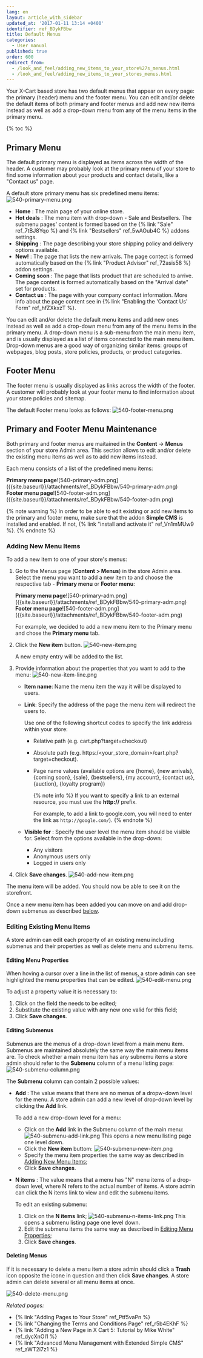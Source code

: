 ```yaml
---
lang: en
layout: article_with_sidebar
updated_at: '2017-01-11 13:14 +0400'
identifier: ref_BDykFBbw
title: Default Menus
categories:
  - User manual
published: true
order: 600
redirect_from:
  - /look_and_feel/adding_new_items_to_your_store%27s_menus.html
  - /look_and_feel/adding_new_items_to_your_stores_menus.html
---
```

Your X-Cart based store has two default menus that appear on every page: the primary (header) menu and the footer menu. You can edit and/or delete the default items of both primary and footer menus and add new new items instead as well as add a drop-down menu from any of the menu items in the primary menu.

{% toc %}

## Primary Menu

The default primary menu is displayed as items across the width of the header. A customer may probably look at the primary menu of your store to find some information about your products and contact details, like a "Contact us" page.

A default store primary menu has six predefined menu items:
![540-primary-menu.png]({{site.baseurl}}/attachments/ref_BDykFBbw/540-primary-menu.png)

* **Home** : The main page of your online store.
* **Hot deals** : The menu item with drop-down - Sale and Bestsellers. The submenu pages' content is formed based on the {% link "Sale" ref_7tBJ8Yqo %} and {% link "Bestsellers" ref_5wAOub4C %} addons settings.
* **Shipping** : The page describing your store shipping policy and delivery options available.
* **New!** : The page that lists the new arrivals. The page contect is formed automatically based on the {% link "Product Advisor" ref_72asis58 %} addon settings. 
* **Coming soon** : The page that lists product that are scheduled to arrive. The page content is formed automatically based on the "Arrival date" set for products.
* **Contact us** : The page with your company contact information. More info about the page content see in {% link "Enabling the 'Contact Us' Form" ref_hfZXkxzT %}.

You can edit and/or delete the default menu items and add new ones instead as well as add a drop-down menu from any of the menu items in the primary menu. A drop-down menu is a sub-menu from the main menu item, and is usually displayed as a list of items connected to the main menu item. Drop-down menus are a good way of organizing similar items: groups of webpages, blog posts, store policies, products, or product categories. 

## Footer Menu

The footer menu is usually displayed as links across the width of the footer. A customer will probably look at your footer menu to find information about your store policies and sitemap.

The default Footer menu looks as follows:
![540-footer-menu.png]({{site.baseurl}}/attachments/ref_BDykFBbw/540-footer-menu.png)

## Primary and Footer Menu Maintenance

Both primary and footer menus are maitained in the **Content** -> **Menus** section of your store Admin area. This section allows to edit and/or delete the existing menu items as well as to add new items instead. 

Each menu consists of a list of the predefined menu items:
<div class="ui stackable two column grid">
  <div class="column" markdown="span"><b>Primary menu page</b>![540-primary-adm.png]({{site.baseurl}}/attachments/ref_BDykFBbw/540-primary-adm.png)</div>
  <div class="column" markdown="span"><b>Footer menu page</b>![540-footer-adm.png]({{site.baseurl}}/attachments/ref_BDykFBbw/540-footer-adm.png)</div>
</div>

{% note warning %}
In order to be able to edit existing or add new items to the primary and footer menu, make sure that the addon **Simple CMS** is installed and enabled. If not, {% link "install and activate it" ref_Vn1mMUw9 %}.
{% endnote %}

### Adding New Menu Items

To add a new item to one of your store's menus:

1.  Go to the Menus page (**Content > Menus**) in the store Admin area. Select the menu you want to add a new item to and choose the respective tab - **Primary menu** or **Footer menu**:
    <div class="ui stackable two column grid">
      <div class="column" markdown="span"><b>Primary menu page</b>![540-primary-adm.png]({{site.baseurl}}/attachments/ref_BDykFBbw/540-primary-adm.png)</div>
      <div class="column" markdown="span"><b>Footer menu page</b>![540-footer-adm.png]({{site.baseurl}}/attachments/ref_BDykFBbw/540-footer-adm.png)</div>
    </div>
    
    For example, we decided to add a new menu item to the Primary menu and chose the **Primary menu** tab.
    
2.  Click the **New item** button.
    ![540-new-item.png]({{site.baseurl}}/attachments/ref_BDykFBbw/540-new-item.png)
    
    A new empty entry will be added to the list. 
    
3.  Provide information about the properties that you want to add to the menu:
    ![540-new-item-line.png]({{site.baseurl}}/attachments/ref_BDykFBbw/540-new-item-line.png)
    *   **Item name**: Name the menu item the way it will be displayed to users.
    *   **Link**: Specify the address of the page the menu item will redirect the users to. 
        
        Use one of the following shortcut codes to specify the link address within your store:
           * Relative path (e.g. cart.php?target=checkout)
           * Absolute path (e.g. https:/<your_store_domain>/cart.php?target=checkout).
           * Page name values (available options are  {home}, {new arrivals}, {coming soon}, {sale}, {bestsellers}, {my account}, {contact us}, {auction}, {loyalty program})

             {% note info %}
             If you want to specify a link to an external resource, you must use the **http://** prefix.
        
             For example, to add a link to google.com, you will need to enter the link as `http://google.com/`).
             {% endnote %}
     * **Visible for** : Specify the user level the menu item should be visible for. Select from the options available in the drop-down:
       * Any visitors
       * Anonymous users only
       * Logged in users only
     
4.  Click **Save changes**.
    ![540-add-new-item.png]({{site.baseurl}}/attachments/ref_BDykFBbw/540-add-new-item.png)

The menu item will be added. You should now be able to see it on the storefront.

Once a new menu item has been added you can move on and add drop-down submenus as described [below](https://kb.x-cart.com/look_and_feel/navigation/adding_new_items_to_your_stores_menus.html#editing-submenus "Default Menus"). 

### Editing Existing Menu Items

A store admin can edit each property of an existing menu including submenus and their properties as well as delete menu and submenu items.

#### Editing Menu Properties

When hoving a cursor over a line in the list of menus, a store admin can see highlighted the menu properties that can be edited. 
![540-edit-menu.png]({{site.baseurl}}/attachments/ref_BDykFBbw/540-edit-menu.png)

To adjust a property value it is necessary to:
1. Click on the field the needs to be edited;
2. Substitute the existing value with any new one valid for this field;
3. Click **Save changes**.

#### Editing Submenus

Submenus are the menus of a drop-down level from a main menu item. Submenus are maintained absolutely the same way the main menu items are. To check whether a main menu item has any subnemu items a store admin should refer to the **Submenu** column of a menu listing page:
![540-submenu-column.png]({{site.baseurl}}/attachments/ref_BDykFBbw/540-submenu-column.png)

The **Submenu** column can contain 2 possible values:

* **Add** : The value means that there are no menus of a dropw-down level for the menu. A store admin can add a new level of drop-down level by clicking the **Add** link.
  
  To add a new drop-down level for a menu:
  * Click on the **Add** link in the Submenu column of the main menu:
    ![540-submenu-add-link.png]({{site.baseurl}}/attachments/ref_BDykFBbw/540-submenu-add-link.png)
    This opens a new menu listing page one level down.
  * Click the **New item** buttom:
    ![540-submenu-new-item.png]({{site.baseurl}}/attachments/ref_BDykFBbw/540-submenu-new-item.png)
  * Specify the menu item properties the same way as described in [Adding New Menu Items](https://kb.x-cart.com/look_and_feel/navigation/adding_new_items_to_your_stores_menus.html#adding-new-menu-items "Default Menus");
  * Click **Save changes**.
  
* **N items** : The value means that a menu has "N" menu items of a drop-down level, where N refers to the actual number of items. A store admin can click the N items link to view and edit the submenu items. 

   To edit an existing submenu:
   1. Click on the **N items** link;
      ![540-submenu-n-items-link.png]({{site.baseurl}}/attachments/ref_BDykFBbw/540-submenu-n-items-link.png)
      This opens a submenu listing page one level down.
   2. Edit the submenu items the same way as described in [Editing Menu Properties](https://kb.x-cart.com/look_and_feel/navigation/adding_new_items_to_your_stores_menus.html#editing-menu-properties "Default Menus");
   3. Click **Save changes**.

#### Deleting Menus

If it is necessary to delete a menu item a store admin should click a **Trash** icon opposite the icone in question and then click **Save changes**. A store admin can delete several or all menu items at once. 

![540-delete-menu.png]({{site.baseurl}}/attachments/ref_BDykFBbw/540-delete-menu.png)


_Related pages:_

*   {% link "Adding Pages to Your Store" ref_Ptf5vaPn %}
*   {% link "Changing the Terms and Conditions Page" ref_r5b4EKhF %}
*   {% link "Adding a New Page in X Cart 5: Tutorial by Mike White" ref_dycXnOI1 %}
*   {% link "Advanced Menu Management with Extended Simple CMS" ref_aWT2i7z1 %}
